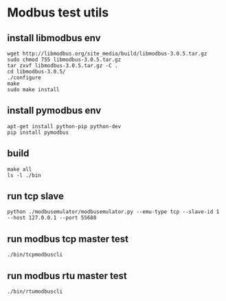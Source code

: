 # Modbus test utils

## install libmodbus env
```
wget http://libmodbus.org/site_media/build/libmodbus-3.0.5.tar.gz
sudo chmod 755 libmodbus-3.0.5.tar.gz
tar zxvf libmodbus-3.0.5.tar.gz -C .
cd libmodbus-3.0.5/
./configure
make
sudo make install
```

## install pymodbus env
```
apt-get install python-pip python-dev
pip install pymodbus
```

## build 
```
make all
ls -l ./bin
```

## run tcp slave
```
python ./modbusemulator/modbusemulator.py --emu-type tcp --slave-id 1 --host 127.0.0.1 --port 55688
```

## run modbus tcp master test
```
./bin/tcpmodbuscli
```

## run modbus rtu master test
```
./bin/rtumodbuscli
```